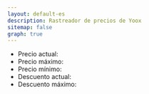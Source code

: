 ```yaml
---
layout: default-es
description: Rastreador de precios de Yoox
sitemap: false
graph: true
---
```


<div id="product"></div>
<div id="image"></div>

<ul>
	<li><div class="productDetail">Precio actual:</div> <div id="price"></div></li>
	<li><div class="productDetail">Precio máximo:</div> <div id="maxprice"></div></li>
	<li><div class="productDetail">Precio mínimo:</div> <div id="minprice"></div></li>	
	<li><div class="productDetail">Descuento actual:</div> <div class="discount" id="discount"></div></li>
	<li><div class="productDetail">Descuento máximo:</div> <div id="maxdiscount"></div></li>
</ul>

<div style="width: 375px; height: 300px;"><canvas id="myChart" className="chartjs"></canvas></div>


<script>
	window.addEventListener("load", function(){
		urlParams = new URLSearchParams(window.location.search);
		
		product = urlParams.get('product')
		brand = urlParams.get('brand')
		category = urlParams.get('category')
		price = urlParams.get('price')
		maxprice = urlParams.get('maxprice')
		minprice = urlParams.get('minprice')

		document.getElementById("product").innerHTML = "<a href='https://www.yoox.com/es/" + product + "/item'>" + brand + " - " + category + "</a>";
		document.getElementById("image").innerHTML = "<img src='https://www.yoox.com/images/items/11/" + product + "_14_f.jpg?width=90&amp;height=115&amp;impolicy=crop&amp;gravity=Center' width='90' height='115'/>";

		document.getElementById("price").innerHTML = parseFloat(price).toLocaleString('es-ES', { style: 'currency', currency: 'EUR' })
		document.getElementById("maxprice").innerHTML = parseFloat(maxprice).toLocaleString('es-ES', { style: 'currency', currency: 'EUR' })
		document.getElementById("minprice").innerHTML = parseFloat(minprice).toLocaleString('es-ES', { style: 'currency', currency: 'EUR' })

		if(parseFloat(price) < parseFloat(maxprice)) {
			document.getElementById("discount").innerHTML = (parseFloat(maxprice) - parseFloat(price)).toLocaleString('es-ES', { style: 'currency', currency: 'EUR' })
		} else {
			document.getElementById("discount").innerHTML = "Sin descuento"
			document.getElementById("discount").classList.remove("discount");
		}

		if(parseFloat(minprice) < parseFloat(maxprice)) {
			document.getElementById("maxdiscount").innerHTML = (parseFloat(maxprice) - parseFloat(minprice)).toLocaleString('es-ES', { style: 'currency', currency: 'EUR' })
		} else {
			document.getElementById("maxdiscount").innerHTML = "Sin descuento"
		}

		$.getJSON('/assets/data/diagram-data-es.txt', function(data) {
		})
		.fail(function(jqXHR, textStatus, errorThrown) {
	        console.log("error " + textStatus);
	        console.log("incoming Text " + jqXHR.responseText);
    	})
    	.done(function(data){
    		var ctx = document.getElementById('myChart').getContext('2d');

			var myChart = new Chart(ctx, {
		        type: 'line',
		        data: {
		            datasets: [{
		                label: 'Precio',
		                fill: false,
		                data: data.data[product],
		                backgroundColor: 'blue',
		                borderColor: 'blue',
		            }],
		        },
		        options: {
		        	responsive: true,
    				maintainAspectRatio: false,
		            title: {
		                display: true,
		                text: 'Evolución del precio de ' + product
		            },
		            scales: {
		            	xAxes: [{
							type:'time',
							position: 'bottom',
							time: {
			              		parser: 'YYYY-MM-DD',
			              		unit: 'day',
			              		displayFormats: {
			                		'day': 'DD/MM/YYYY'
			              		}
			          		},
							distribution: 'series'
						}]
		            },
		            tooltips: {
		            	custom: function(tooltip) {
					        tooltip.displayColors = false;
				        },
				        callbacks: {
				            label: function(tooltipItem, data) {
				                return tooltipItem.yLabel + '€';
		            		}
		        		}
   					}
		        }
			});
		});

		document.title = brand + ' ' + category + ' | Cameyoox'
	});
</script>